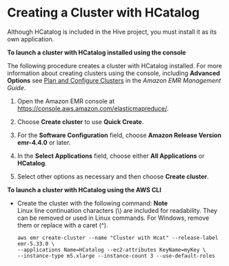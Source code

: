# Creating a Cluster with HCatalog<a name="emr-hcatalog-create-cluster"></a>

Although HCatalog is included in the Hive project, you must install it as its own application\.

**To launch a cluster with HCatalog installed using the console**

The following procedure creates a cluster with HCatalog installed\. For more information about creating clusters using the console, including **Advanced Options** see [Plan and Configure Clusters](https://docs.aws.amazon.com/emr/latest/ManagementGuide/emr-plan.html) in the *Amazon EMR Management Guide*\.

1. Open the Amazon EMR console at [https://console\.aws\.amazon\.com/elasticmapreduce/](https://console.aws.amazon.com/elasticmapreduce/)\.

1. Choose **Create cluster** to use **Quick Create**\.

1.  For the **Software Configuration** field, choose **Amazon Release Version emr\-4\.4\.0** or later\.

1.  In the **Select Applications** field, choose either **All Applications** or **HCatalog**\.

1.  Select other options as necessary and then choose **Create cluster**\.

**To launch a cluster with HCatalog using the AWS CLI**
+ Create the cluster with the following command:
**Note**  
Linux line continuation characters \(\\\) are included for readability\. They can be removed or used in Linux commands\. For Windows, remove them or replace with a caret \(^\)\.

  ```
  aws emr create-cluster --name "Cluster with Hcat" --release-label emr-5.33.0 \
  --applications Name=HCatalog --ec2-attributes KeyName=myKey \
  --instance-type m5.xlarge --instance-count 3 --use-default-roles
  ```